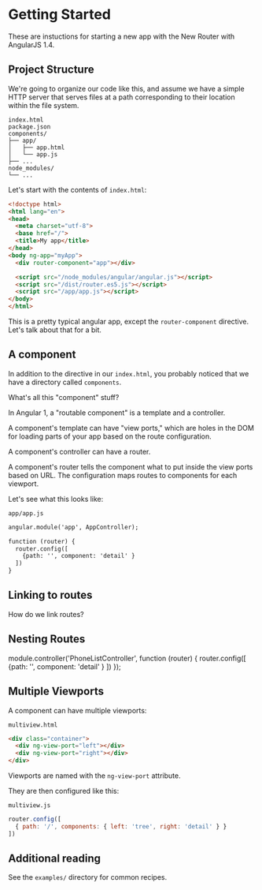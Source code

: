 # Getting Started

These are instuctions for starting a new app with the New Router with AngularJS 1.4.

## Project Structure

We're going to organize our code like this, and assume we have a simple HTTP server
that serves files at a path corresponding to their location within the file system.

```
index.html
package.json
components/
├── app/
│   ├── app.html
│   └── app.js
├── ...
node_modules/
└── ...
```

Let's start with the contents of `index.html`:

```html
<!doctype html>
<html lang="en">
<head>
  <meta charset="utf-8">
  <base href="/">
  <title>My app</title>
</head>
<body ng-app="myApp">
  <div router-component="app"></div>

  <script src="/node_modules/angular/angular.js"></script>
  <script src="/dist/router.es5.js"></script>
  <script src="/app/app.js"></script>
</body>
</html>
```

This is a pretty typical angular app, except the `router-component` directive.
Let's talk about that for a bit.


## A component

In addition to the directive in our `index.html`, you probably noticed that we have a directory called `components`.

What's all this "component" stuff?

In Angular 1, a "routable component" is a template and a controller.

<!--
<aside class="implementation detail">
In Angular 2, the DI system understands how to... .

In Angular 1, we need this component system to hook up child routers.
</aside>
-->

A component's template can have "view ports," which are holes in the DOM for loading parts of your app based on the route configuration.

A component's controller can have a router.

A component's router tells the component what to put inside the view ports based on URL.
The configuration maps routes to components for each viewport.

Let's see what this looks like:

`app/app.js`
```html
angular.module('app', AppController);

function (router) {
  router.config([
    {path: '', component: 'detail' }
  ])
}
```

## Linking to routes

How do we link routes?

## Nesting Routes

module.controller('PhoneListController', function (router) {
  router.config([
    {path: '', component: 'detail' }
  ])
});

## Multiple Viewports

A component can have multiple viewports:

`multiview.html`
```html
<div class="container">
  <div ng-view-port="left"></div>
  <div ng-view-port="right"></div>
</div>
```

Viewports are named with the `ng-view-port` attribute.

They are then configured like this:

`multiview.js`
```js
router.config([
  { path: '/', components: { left: 'tree', right: 'detail' } }
])
```


## Additional reading

See the `examples/` directory for common recipes.
